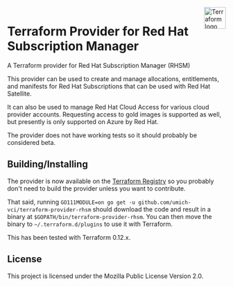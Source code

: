 <a href="https://terraform.io">
    <img src="https://cdn.rawgit.com/hashicorp/terraform-website/master/content/source/assets/images/logo-hashicorp.svg" alt="Terraform logo" title="Terraform" align="right" height="50" />
</a>

# Terraform Provider for Red Hat Subscription Manager

A Terraform provider for Red Hat Subscription Manager (RHSM)

This provider can be used to create and manage allocations, entitlements, and manifests for Red Hat Subscriptions
that can be used with Red Hat Satellite.

It can also be used to manage Red Hat Cloud Access for various cloud provider accounts.  Requesting access to
gold images is supported as well, but presently is only supported on Azure by Red Hat.

The provider does not have working tests so it should probably be considered beta.

## Building/Installing

The provider is now available on the [Terraform Registry](https://registry.terraform.io/providers/umich-vci/rhsm/latest) so you probably don't need to build the provider unless you want to contribute.

That said, running `GO111MODULE=on go get -u github.com/umich-vci/terraform-provider-rhsm` should download
the code and result in a binary at `$GOPATH/bin/terraform-provider-rhsm`. You can then move the
binary to `~/.terraform.d/plugins` to use it with Terraform.

This has been tested with Terraform 0.12.x.

## License

This project is licensed under the Mozilla Public License Version 2.0.
